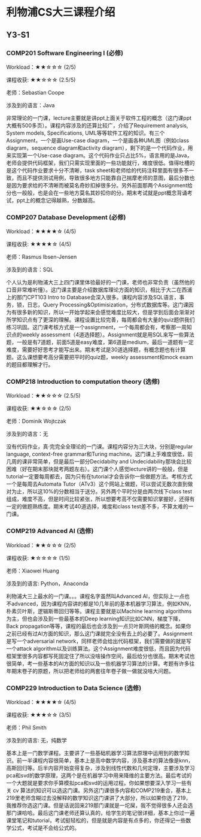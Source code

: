 # 利物浦CS大三课程介绍

## Y3-S1

### COMP201 Software Engineering I (必修)

Workload：★★☆☆☆ (2/5)

课程收获: ★★☆☆☆ (2.5/5)

老师：Sebastian Coope

涉及到的语言：Java

非常理论的一门课，lecture主要就是讲ppt上面关于软件工程的概念（这门课ppt大概有500多页）。课程内容涉及的还算比较广，介绍了Requirement analysis, System models, Specifications, UML等等软件工程的知识。有三个Assignment，一个是画Use-case diagram，一个是画各种UML图（例如class diagram，sequence diagram和activity diagram），剩下的是一个代码作业，用来实现第一个Use-case diagram。这个代码作业只占比5%，语言用的是Java，老师会提供代码框架，我们只需实现里面的一些功能就行，难度很低。值得吐槽的是这个代码作业要求十分不清晰，task sheet和老师给的代码注释里面有很多不一致，而且不提供测试用例，导致很多地方只能靠自己揣摩老师的意图，最后分数也是因为要求给的不清晰而被莫名奇妙扣掉很多分。另外前面那两个Assignment给分也一般般，也是会在一些地方莫名其妙扣你的分。期末考试就是ppt概念背诵考试，ppt上的概念记得越熟，分数越高。

### COMP207 Database Development (必修)

Workload：★★★★☆ (4/5)

课程收获: ★★★★☆ (4/5)

老师：Rasmus Ibsen-Jensen

涉及到的语言：SQL

个人认为是利物浦大三上四门课里体验最好的一门课，老师也非常负责（虽然他的口音非常难听懂）。这门课主要是介绍数据库理论方面的知识，相比于大二在西浦上的那门CPT103 Intro to Database会深入很多。课程内容涉及SQL语言，事务，锁，日志，Query Processing\&Optimisization，分布式数据库等。这门课因为有很多新的知识，所以一开始学起来会感觉难度比较大，但是学到后面会渐渐对所学知识点有了更深的理解。课程设置比较完善，每周都会有大量的quiz题供我们练习巩固。这门课考核方式是一个assignment，一个每周都会有，考察那一周知识点的weekly assessment（4道选择题）。Assignment就是用SQL来写一些算法题，一般是有7道题，前面5道是easy难度，第6道是medium，最后一道题有一定难度，需要好好思考才能写出来。期末考试是30道选择题，有概念题也有计算题。这么课想要考高分需要把平时的quiz题，weekly assessment和mock exam的题目都理解才行。

### COMP218 Introduction to computation theory (选修)

Workload：★★☆☆☆ (2.5/5)

课程收获: ★★☆☆☆ (2/5)

老师：Dominik Wojtczak

涉及到的语言：无

没有代码作业，真·完完全全理论的一门课。课程内容分为三大块，分别是regular language, context-free grammar和Turing machine。这门课上手难度很低，前几周的课非常简单，但是最后一部分Decidabilty and Undecidability那块会比较困难（好在期末那块就考两题左右）。这门课个人感觉lecture讲的一般般，但是tutorial一定要每周都去，因为只有在tutorial才会告诉你一些做题方法。考核方式一个是每周去Automata Tutor（ATv3）这个网站上做题，可以尝试无数次直到做对为止，所以这10%的分数相当于送分。另外两个平时分是由两次线下class test组成，难度不高，但是时间比较紧张，所以想要考高不仅需要知识掌握好，还得有一定的做题熟练度。期末考试40道选择，难度和class test差不多，不算太难的一门课。

### COMP219 Advanced AI (选修)

Workload：★★☆☆☆ (2/5)

课程收获: ★☆☆☆☆ (1/5)

老师：Xiaowei Huang

涉及到的语言: Python，Anaconda

利物浦大三上最水的一门课。。。课程名字虽然叫Advanced AI，但实际上一点也不advanced，因为课程内容讲的都是10几年前的基本机器学习算法，例如KNN，朴素贝叶斯，逻辑斯蒂回归等等。课程主要就是以Machine learning algorithms为主，但也会涉及到一些最基本的Deep learning知识比如CNN，梯度下降，Back propagation等等，课程的最后也会涉及到一点贝叶斯网络的概念。如果你之前已经有过AI方面的知识，那么这门课就完全没有去上的必要了。Assignment是写一个adversarial network，同样老师会给出代码框架，我们需要做的就是写一个attack algorithm以及训练算法。这个Assignment难度很低，而且因为代码框架里很多内容都写死固定住了所以没啥操作空间，最后给分也很高。期末考试也很简单，考一些基本的AI方面的知识以及一些机器学习算法的计算。考题有许多往年期末卷子的原题，所以把老师给的两套往年卷子做一做就没啥大问题。

### COMP229 Introduction to Data Science (选修)

Workload：★★★★☆ (4/5)

课程收获: ★★★☆☆ (3/5)

老师：Phil Smith

涉及到的语言: 无，纯数学

基本上是一门数学课程。主要讲了一些基础机器学习算法原理中运用到的数学知识。前一半课程内容很简单，基本上是高中数学内容，涉及基本的算法像是knn，高斯回归等。后半内容开始变得复杂，涉及到线性代数和几何定理，主要涉及学习pca和svd的数学原理，这两个是在机器学习中用来降维的主要方法。最后考试的一个大题就是要求你手算模拟pca和svd的运用过程。你如果想要深入学习一些有关 cv 算法的知识可以选这门课。另外这门课很多内容和COMP219重合，基本上219里老师含糊过去没解释的数学知识这门课讲了大部分，所以如果你选了219，我推荐你选这门课。但是话说回来219那门课就是一坨屎，我不觉得很多人还会选那门课哈哈。最后这门课老师还算认真的，给学生的笔记很详细，基本上你过一遍课堂笔记和tutorial，考试挺轻松的，但是就是内容是有点多的，你还得记一些数学公式，考试是不会给公式的。
